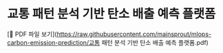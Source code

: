 # 교통 패턴 분석 기반 탄소 배출 예측 플랫폼

[📄 PDF 파일 보기](https://raw.githubusercontent.com/mainsprout/mlops-carbon-emission-prediction/교통 패턴 분석 기반 탄소 배출 예측 플랫폼.pdf)

